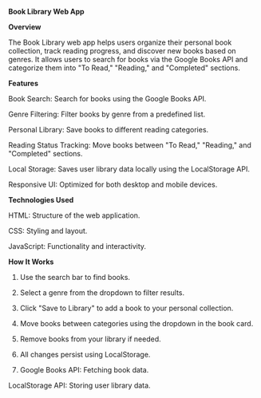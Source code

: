 **Book Library Web App**

**Overview**

The Book Library web app helps users organize their personal book collection, track reading progress, and discover new books based on genres. It allows users to search for books via the Google Books API and categorize them into "To Read," "Reading," and "Completed" sections.

**Features**

Book Search: Search for books using the Google Books API.

Genre Filtering: Filter books by genre from a predefined list.

Personal Library: Save books to different reading categories.

Reading Status Tracking: Move books between "To Read," "Reading," and "Completed" sections.

Local Storage: Saves user library data locally using the LocalStorage API.

Responsive UI: Optimized for both desktop and mobile devices.

**Technologies Used**

HTML: Structure of the web application.

CSS: Styling and layout.

JavaScript: Functionality and interactivity.

**How It Works**

1. Use the search bar to find books.

2. Select a genre from the dropdown to filter results.

3. Click "Save to Library" to add a book to your personal collection.

4. Move books between categories using the dropdown in the book card.

5. Remove books from your library if needed.

6. All changes persist using LocalStorage.

7. Google Books API: Fetching book data.

LocalStorage API: Storing user library data.
